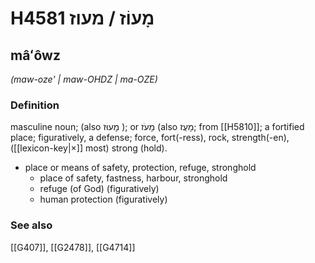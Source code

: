 # H4581 מָעוֹז / מעוז

## mâʻôwz

_(maw-oze' | maw-OHDZ | ma-OZE)_

### Definition

masculine noun; (also מָעוּז ); or מָעֹז (also מָעֻז; from [[H5810]]; a fortified place; figuratively, a defense; force, fort(-ress), rock, strength(-en), ([[lexicon-key|×]] most) strong (hold).

- place or means of safety, protection, refuge, stronghold
    - place of safety, fastness, harbour, stronghold
    - refuge (of God) (figuratively)
    - human protection (figuratively)
### See also

[[G407]], [[G2478]], [[G4714]]

